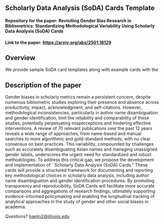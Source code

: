 ## Scholarly Data Analysis (SoDA) Cards Template
#### Repository for the paper: Revisiting Gender Bias Research in Bibliometrics: Standardizing Methodological Variability Using Scholarly Data Analysis (SoDA) Cards 

#### Link to the paper: https://arxiv.org/abs/2501.18129

## Overview
We provide sample SoDA card templates along with example cards with the 



## Description of the paper 
Gender biases in scholarly metrics remain a persistent concern, despite numerous bibliometric studies exploring their presence and absence across productivity, impact, acknowledgment, and self-citations. However, methodological inconsistencies, particularly in author name disambiguation and gender identification, limit the reliability and comparability of these studies, potentially perpetuating misperceptions and hindering effective interventions.  A review of 70 relevant publications over the past 12 years reveals a wide range of approaches, from name-based and manual searches to more algorithmic and gold-standard methods, with no clear consensus on best practices. This variability, compounded by challenges such as accurately disambiguating Asian names and managing unassigned gender labels, underscores the urgent need for standardized and robust methodologies. To address this critical gap, we propose the development and implementation of ``Scholarly Data Analysis (SoDA) Cards."  These cards will provide a structured framework for documenting and reporting key methodological choices in scholarly data analysis, including author name disambiguation and gender identification procedures. By promoting transparency and reproducibility, SoDA Cards will facilitate more accurate comparisons and aggregations of research findings, ultimately supporting evidence-informed policymaking and enabling the longitudinal tracking of analytical approaches in the study of gender and other social biases in academia.







Questions? haejin2@illinois.edu









 

